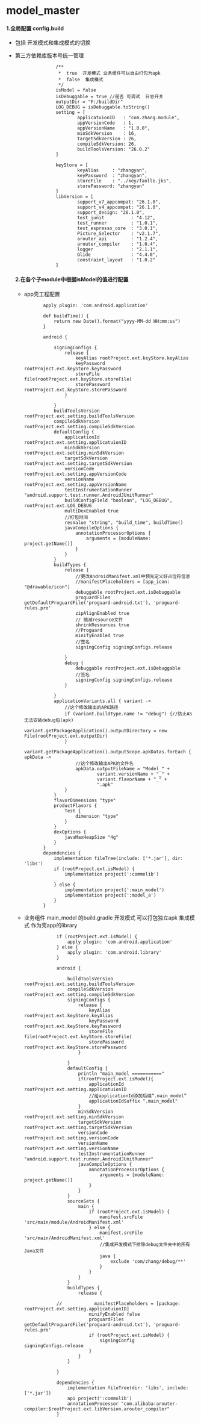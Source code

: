 
 # model_master
 #### 1.全局配置 config.build
 * 包括 开发模式和集成模式的切换
 * 第三方依赖库版本号统一管理
 
                      /**
                       *  true  开发模式 业务组件可以自由打包为apk
                       *  false  集成模式
                       */
                      isModel = false
                      isDebuggable = true //是否 可调试  日志开关
                      outputDir = "F:/buildDir"
                      LOG_DEBUG = isDebuggable.toString()
                      setting = [
                              applicatuionID   : "com.zhang.module",
                              appVersionCode   : 1,
                              appVersionName   : "1.0.0",
                              minSdkVersion    : 16,
                              targetSdkVersion : 26,
                              compileSdkVersion: 26,
                              buildToolsVersion: "26.0.2"
                      ]
                  
                      keyStore = [
                              keyAlias     : "zhangyan",
                              keyPassword  : "zhangyan",
                              storeFile    : "../key/fanlle.jks",
                              storePassword: "zhangyan"
                      ]
                      libVersion = [
                              support_v7_appcompat: "26.1.0",
                              support_v4_appcompat: "26.1.0",
                              support_design: "26.1.0",
                              test_junit          : "4.12",
                              test_runner         : "1.0.1",
                              test_espresso_core  : "3.0.1",
                              Picture_Selector    : "v2.1.7",
                              arouter_api         : "1.2.4",
                              arouter_compiler    : "1.0.4",
                              logger              : "2.1.1",
                              Glide               : "4.4.0",
                              constraint_layout   : "1.0.2"
                      ] 
   #### 2.在各个子module中根据isModel的值进行配置
   * app壳工程配置 
   
                apply plugin: 'com.android.application'
                
                def buildTime() {
                    return new Date().format("yyyy-MM-dd HH:mm:ss")
                }
                
                android {
                
                    signingConfigs {
                        release {
                            keyAlias rootProject.ext.keyStore.keyAlias
                            keyPassword rootProject.ext.keyStore.keyPassword
                            storeFile file(rootProject.ext.keyStore.storeFile)
                            storePassword rootProject.ext.keyStore.storePassword
                        }
                
                    }
                    buildToolsVersion rootProject.ext.setting.buildToolsVersion
                    compileSdkVersion rootProject.ext.setting.compileSdkVersion
                    defaultConfig {
                        applicationId rootProject.ext.setting.applicatuionID
                        minSdkVersion rootProject.ext.setting.minSdkVersion
                        targetSdkVersion rootProject.ext.setting.targetSdkVersion
                        versionCode rootProject.ext.setting.appVersionCode
                        versionName rootProject.ext.setting.appVersionName
                        testInstrumentationRunner "android.support.test.runner.AndroidJUnitRunner"
                        buildConfigField "boolean", "LOG_DEBUG", rootProject.ext.LOG_DEBUG
                        multiDexEnabled true
                        //打包时间
                        resValue "string", "build_time", buildTime()
                        javaCompileOptions {
                            annotationProcessorOptions {
                                arguments = [moduleName: project.getName()]
                            }
                        }
                    }
                    buildTypes {
                        release {
                            //更改AndroidManifest.xml中预先定义好占位符信息
                            //manifestPlaceholders = [app_icon: "@drawable/icon"]
                            debuggable rootProject.ext.isDebuggable
                            proguardFiles getDefaultProguardFile('proguard-android.txt'), 'proguard-rules.pro'
                            zipAlignEnabled true
                            // 缩减resource文件
                            shrinkResources true
                            //Proguard
                            minifyEnabled true
                            //签名
                            signingConfig signingConfigs.release
                
                        }
                        debug {
                            debuggable rootProject.ext.isDebuggable
                            //签名
                            signingConfig signingConfigs.release
                        }
                
                    }
                    applicationVariants.all { variant ->
                        //这个修改输出的APK路径
                        if (variant.buildType.name != "debug") {//防止AS无法安装debug包(apk)
                            variant.getPackageApplication().outputDirectory = new File(rootProject.ext.outputDir)
                        }
                        variant.getPackageApplication().outputScope.apkDatas.forEach { apkData ->
                            //这个修改输出APK的文件名
                            apkData.outputFileName = "Model_" +
                                    variant.versionName + "_" +
                                    variant.flavorName + "_" +
                                    ".apk"
                        }
                    }
                    flavorDimensions "type"
                    productFlavors {
                        Test {
                            dimension "type"
                        }
                    }
                    dexOptions {
                        javaMaxHeapSize "4g"
                    }
                }
                dependencies {
                    implementation fileTree(include: ['*.jar'], dir: 'libs')
                    if (rootProject.ext.isModel) {
                        implementation project(':commolib')
                
                    } else {
                        implementation project(':main_model')
                        implementation project(':model_a')
                    }
                }
   * 业务组件 main_model 的build.gradle  开发模式 可以打包独立apk  集成模式 作为壳app的library
                    
                     if (rootProject.ext.isModel) {
                         apply plugin: 'com.android.application'
                     } else {
                         apply plugin: 'com.android.library'
                     }
                     
                     android {
                     
                         buildToolsVersion rootProject.ext.setting.buildToolsVersion
                         compileSdkVersion rootProject.ext.setting.compileSdkVersion
                         signingConfigs {
                             release {
                                 keyAlias rootProject.ext.keyStore.keyAlias
                                 keyPassword rootProject.ext.keyStore.keyPassword
                                 storeFile file(rootProject.ext.keyStore.storeFile)
                                 storePassword rootProject.ext.keyStore.storePassword
                             }
                     
                         }
                         defaultConfig {
                             println "main_model ==========="
                             if(rootProject.ext.isModel){
                                 applicationId rootProject.ext.setting.applicatuionID
                                 //给applicationId添加后缀“.main_model”
                                 applicationIdSuffix ".main_model"
                             }
                             minSdkVersion rootProject.ext.setting.minSdkVersion
                             targetSdkVersion rootProject.ext.setting.targetSdkVersion
                             versionCode rootProject.ext.setting.versionCode
                             versionName rootProject.ext.setting.versionName
                             testInstrumentationRunner "android.support.test.runner.AndroidJUnitRunner"
                             javaCompileOptions {
                                 annotationProcessorOptions {
                                     arguments = [moduleName: project.getName()]
                                 }
                             }
                         }
                         sourceSets {
                             main {
                                 if (rootProject.ext.isModel) {
                                     manifest.srcFile 'src/main/module/AndroidManifest.xml'
                                 } else {
                                     manifest.srcFile 'src/main/AndroidManifest.xml'
                                     //集成开发模式下排除debug文件夹中的所有Java文件
                                     java {
                                         exclude 'com/zhang/debug/**'
                                     }
                                 }
                             }
                         }
                         buildTypes {
                             release {
                     
                     //            manifestPlaceholders = [package: rootProject.ext.setting.applicatuionID]
                                 minifyEnabled false
                                 proguardFiles getDefaultProguardFile('proguard-android.txt'), 'proguard-rules.pro'
                                 if (rootProject.ext.isModel) {
                                     signingConfig signingConfigs.release
                                 }
                             }
                         }
                     
                     }
                     
                     dependencies {
                         implementation fileTree(dir: 'libs', include: ['*.jar'])
                         api project(':commolib')
                         annotationProcessor "com.alibaba:arouter-compiler:$rootProject.ext.libVersion.arouter_compiler"
                     }

